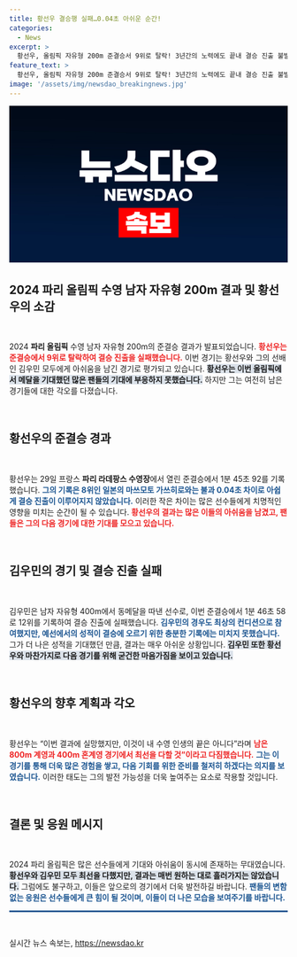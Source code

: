 ```yaml
---
title: 황선우 결승행 실패…0.04초 아쉬운 순간!
categories:
  - News
excerpt: >
  황선우, 올림픽 자유형 200m 준결승서 9위로 탈락! 3년간의 노력에도 끝내 결승 진출 불발. 김우민도 12위에 그쳐 아쉬운 결과. 남은 종목에 대한 희망을 다짐하다! 클릭하여 자세히 확인하세요!
feature_text: >
  황선우, 올림픽 자유형 200m 준결승서 9위로 탈락! 3년간의 노력에도 끝내 결승 진출 불발. 김우민도 12위에 그쳐 아쉬운 결과. 남은 종목에 대한 희망을 다짐하다! 클릭하여 자세히 확인하세요!
image: '/assets/img/newsdao_breakingnews.jpg'
---
```


<p><img src="/assets/img/newsdao_breakingnews.jpg" alt="pcversion 속보" /></p>

<h2 data-ke-size="size26">2024 파리 올림픽 수영 남자 자유형 200m 결과 및 황선우의 소감</h2>

<p data-ke-size="size16">&nbsp;</p>

<p>2024 <b>파리 올림픽</b> 수영 남자 자유형 200m의 준결승 결과가 발표되었습니다. <b><span style="color: #ee2323;">황선우는 준결승에서 9위로 탈락하여 결승 진출을 실패했습니다.</span></b> 이번 경기는 황선우와 그의 선배인 김우민 모두에게 아쉬움을 남긴 경기로 평가되고 있습니다. <b><span style="background-color: #21538527;">황선우는 이번 올림픽에서 메달을 기대했던 많은 팬들의 기대에 부응하지 못했습니다.</span></b> 하지만 그는 여전히 남은 경기들에 대한 각오를 다졌습니다. </p>

<p data-ke-size="size16">&nbsp;</p>

<h2 data-ke-size="size26">황선우의 준결승 경과</h2>

<p data-ke-size="size16">&nbsp;</p>

<p>황선우는 29일 프랑스 <b>파리 라데팡스 수영장</b>에서 열린 준결승에서 1분 45초 92를 기록했습니다. <b><span style="color: #1a5490;">그의 기록은 8위인 일본의 마쓰모토 가쓰히로와는 불과 0.04초 차이로 아쉽게 결승 진출이 이루어지지 않았습니다.</span></b> 이러한 작은 차이는 많은 선수들에게 치명적인 영향을 미치는 순간이 될 수 있습니다. <b><span style="color: #ee2323;">황선우의 결과는 많은 이들의 아쉬움을 남겼고, 팬들은 그의 다음 경기에 대한 기대를 모으고 있습니다.</span></b> </p>

<p data-ke-size="size16">&nbsp;</p>

<h2 data-ke-size="size26">김우민의 경기 및 결승 진출 실패</h2>

<p data-ke-size="size16">&nbsp;</p>

<p>김우민은 남자 자유형 400m에서 동메달을 따낸 선수로, 이번 준결승에서 1분 46초 58로 12위를 기록하여 결승 진출에 실패했습니다. <b><span style="color: #1a5490;">김우민의 경우도 최상의 컨디션으로 참여했지만, 예선에서의 성적이 결승에 오르기 위한 충분한 기록에는 미치지 못했습니다.</span></b> 그가 더 나은 성적을 기대했던 만큼, 결과는 매우 아쉬운 상황입니다. <b><span style="background-color: #21538527;">김우민 또한 황선우와 마찬가지로 다음 경기를 위해 굳건한 마음가짐을 보이고 있습니다.</span></b> </p>

<p data-ke-size="size16">&nbsp;</p>

<h2 data-ke-size="size26">황선우의 향후 계획과 각오</h2>

<p data-ke-size="size16">&nbsp;</p>

<p>황선우는 “이번 결과에 실망했지만, 이것이 내 수영 인생의 끝은 아니다”라며 <b><span style="color: #ee2323;">남은 800m 계영과 400m 혼계영 경기에서 최선을 다할 것”이라고 다짐했습니다.</span></b> <b><span style="color: #1a5490;">그는 이 경기를 통해 더욱 많은 경험을 쌓고, 다음 기회를 위한 준비를 철저히 하겠다는 의지를 보였습니다.</span></b> 이러한 태도는 그의 발전 가능성을 더욱 높여주는 요소로 작용할 것입니다. </p>

<p data-ke-size="size16">&nbsp;</p>

<h2 data-ke-size="size26">결론 및 응원 메시지</h2>

<p data-ke-size="size16">&nbsp;</p>

<p>2024 파리 올림픽은 많은 선수들에게 기대와 아쉬움이 동시에 존재하는 무대였습니다. <b><span style="background-color: #21538527;">황선우와 김우민 모두 최선을 다했지만, 결과는 매번 원하는 대로 흘러가지는 않았습니다.</span></b> 그럼에도 불구하고, 이들은 앞으로의 경기에서 더욱 발전하길 바랍니다. <b><span style="color: #1a5490;">팬들의 변함없는 응원은 선수들에게 큰 힘이 될 것이며, 이들이 더 나은 모습을 보여주기를 바랍니다.</span></b> </p>

<hr style="height: 3px; background-color: #1a5490; border: none;" />

<p data-ke-size="size16">&nbsp;</p>
실시간 뉴스 속보는, <a href="https://newsdao.kr" rel="dofollow">https://newsdao.kr</a>


